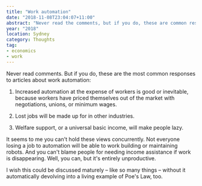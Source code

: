 ```yaml
---
title: "Work automation"
date: "2018-11-08T23:04:07+11:00"
abstract: "Never read the comments, but if you do, these are common responses."
year: "2018"
location: Sydney
category: Thoughts
tag:
- economics
- work
---
```

Never read comments. But if you do, these are the most common responses to articles about work automation:

1. Increased automation at the expense of workers is good or inevitable, because workers have priced themselves out of the market with negotiations, unions, or minimum wages.

2. Lost jobs will be made up for in other industries.

3. Welfare support, or a universal basic income, will make people lazy.

It seems to me you can't hold these views concurrently. Not everyone losing a job to automation will be able to work building or maintaining robots. And you can't blame people for needing income assistance if work is disappearing. Well, you can, but it's entirely unproductive.

I wish this could be discussed maturely – like so many things – without it automatically devolving into a living example of Poe's Law, too.

